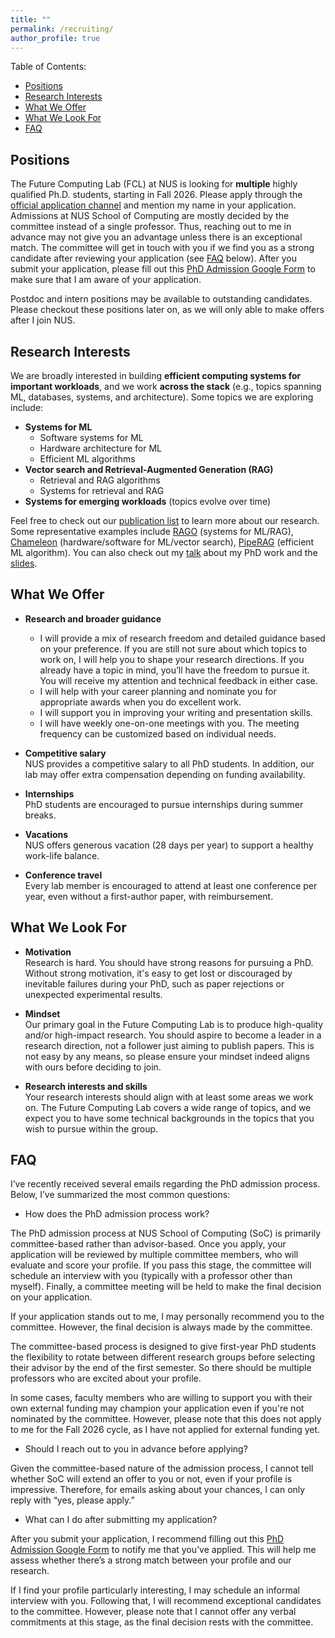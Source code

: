 ```yaml
---
title: ""
permalink: /recruiting/
author_profile: true
---
```


<!-- Each header generates an HTML id based on its text, lowercased, with spaces replaced by hyphens and special characters removed. -->

Table of Contents:
- [Positions](#positions)
- [Research Interests](#research-interests)
- [What We Offer](#what-we-offer)
- [What We Look For](#what-we-look-for)
- [FAQ](#faq)

## Positions

The Future Computing Lab (FCL) at NUS is looking for **multiple** highly qualified Ph.D. students, starting in Fall 2026. Please apply through the [official application channel](https://www.comp.nus.edu.sg/programmes/pg/phdcs/application/) and mention my name in your application. Admissions at NUS School of Computing are mostly decided by the committee instead of a single professor. Thus, reaching out to me in advance may not give you an advantage unless there is an exceptional match. The committee will get in touch with you if we find you as a strong candidate after reviewing your application (see [FAQ](#faq) below). After you submit your application, please fill out this [PhD Admission Google Form](https://docs.google.com/forms/d/e/1FAIpQLSdTOdF2OL1FdwiKUgV3Cnsa6yLihKaJYoGkr70aZgmF_8iySQ/viewform?usp=header) to make sure that I am aware of your application.

Postdoc and intern positions may be available to outstanding candidates. Please checkout these positions later on, as we will only able to make offers after I join NUS.

## Research Interests

We are broadly interested in building **efficient computing systems for important workloads**, and we work **across the stack** (e.g., topics spanning ML, databases, systems, and architecture). Some topics we are exploring include:

- **Systems for ML**
  - Software systems for ML
  - Hardware architecture for ML
  - Efficient ML algorithms
- **Vector search and Retrieval-Augmented Generation (RAG)**
  - Retrieval and RAG algorithms
  - Systems for retrieval and RAG
- **Systems for emerging workloads** (topics evolve over time)

Feel free to check out our [publication list](https://wenqijiang.github.io/publications/) to learn more about our research. Some representative examples include [RAGO](https://arxiv.org/abs/2503.14649) (systems for ML/RAG), [Chameleon](https://arxiv.org/abs/2310.09949) (hardware/software for ML/vector search), [PipeRAG](https://www.amazon.science/publications/piperag-fast-retrieval-augmented-generation-via-adaptive-pipeline-parallelism) (efficient ML algorithm). You can also check out my [talk](https://www.youtube.com/watch?v=oTkhURtg3U8) about my PhD work and the [slides](https://wenqijiang.github.io/files/2025.6.3_vector_centric_ML_systems_talk.pdf).

## What We Offer

- **Research and broader guidance**
  - I will provide a mix of research freedom and detailed guidance based on your preference. If you are still not sure about which topics to work on, I will help you to shape your research directions. If you already have a topic in mind, you’ll have the freedom to pursue it. You will receive my attention and technical feedback in either case.
  - I will help with your career planning and nominate you for appropriate awards when you do excellent work.
  - I will support you in improving your writing and presentation skills.
  - I will have weekly one-on-one meetings with you. The meeting frequency can be customized based on individual needs.

- **Competitive salary**  
  NUS provides a competitive salary to all PhD students. In addition, our lab may offer extra compensation depending on funding availability.

- **Internships**  
  PhD students are encouraged to pursue internships during summer breaks.

- **Vacations**  
  NUS offers generous vacation (28 days per year) to support a healthy work-life balance. 
  <!-- You can take vacations of up to two weeks without requiring explicit approval, as long as they do not conflict with major deadlines or important lab activities. -->

- **Conference travel**  
  Every lab member is encouraged to attend at least one conference per year, even without a first-author paper, with reimbursement. 

## What We Look For

- **Motivation**  
  Research is hard. You should have strong reasons for pursuing a PhD. Without strong motivation, it's easy to get lost or discouraged by inevitable failures during your PhD, such as paper rejections or unexpected experimental results.

- **Mindset**  
  Our primary goal in the Future Computing Lab is to produce high-quality and/or high-impact research. You should aspire to become a leader in a research direction, not a follower just aiming to publish papers. This is not easy by any means, so please ensure your mindset indeed aligns with ours before deciding to join.

- **Research interests and skills**  
  Your research interests should align with at least some areas we work on. The Future Computing Lab covers a wide range of topics, and we expect you to have some technical backgrounds in the topics that you wish to pursue within the group.

## FAQ

I’ve recently received several emails regarding the PhD admission process. Below, I’ve summarized the most common questions:

- How does the PhD admission process work?

The PhD admission process at NUS School of Computing (SoC) is primarily committee-based rather than advisor-based. Once you apply, your application will be reviewed by multiple committee members, who will evaluate and score your profile. If you pass this stage, the committee will schedule an interview with you (typically with a professor other than myself). Finally, a committee meeting will be held to make the final decision on your application.

If your application stands out to me, I may personally recommend you to the committee. However, the final decision is always made by the committee.

The committee-based process is designed to give first-year PhD students the flexibility to rotate between different research groups before selecting their advisor by the end of the first semester. So there should be multiple professors who are excited about your profile.

In some cases, faculty members who are willing to support you with their own external funding may champion your application even if you're not nominated by the committee. However, please note that this does not apply to me for the Fall 2026 cycle, as I have not applied for external funding yet.

- Should I reach out to you in advance before applying?

Given the committee-based nature of the admission process, I cannot tell whether SoC will extend an offer to you or not, even if your profile is impressive. Therefore, for emails asking about your chances, I can only reply with “yes, please apply.”

- What can I do after submitting my application?

After you submit your application, I recommend filling out this [PhD Admission Google Form](https://docs.google.com/forms/d/e/1FAIpQLSdTOdF2OL1FdwiKUgV3Cnsa6yLihKaJYoGkr70aZgmF_8iySQ/viewform?usp=header) to notify me that you’ve applied. This will help me assess whether there’s a strong match between your profile and our research.

If I find your profile particularly interesting, I may schedule an informal interview with you. Following that, I will recommend exceptional candidates to the committee. However, please note that I cannot offer any verbal commitments at this stage, as the final decision rests with the committee.
